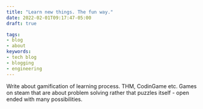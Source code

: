 ```yaml
---
title: "Learn new things. The fun way."
date: 2022-02-01T09:17:47-05:00
draft: true

tags:
- blog
- about
keywords:
- tech blog
- blogging
- engineering
---
```


Write about gamification of learning process. THM, CodinGame etc. Games on steam that are about problem solving rather that puzzles itself - open ended with many possibilities.
